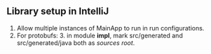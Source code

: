 ## Library setup in IntelliJ
1. Allow multiple instances of MainApp to run in run configurations.
2. For protobufs:
   3. in module **impl**, mark src/generated and src/generated/java both as *sources root*.